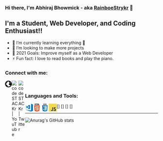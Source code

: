 ### Hi there, I'm Abhiraj Bhowmick - aka [RainboeStrykr][website] 👋


## I'm a Student, Web Developer, and Coding Enthusiast!!

- 🌱 I’m currently learning everything 🤣
- 👯 I’m looking to make more projects
- 🥅 2021 Goals: Improve myself as a Web Developer
- ⚡ Fun fact: I love to read books and play the piano.


### Connect with me:

[<img align="left" alt="codeSTACKr.com" width="22px" src="https://raw.githubusercontent.com/iconic/open-iconic/master/svg/globe.svg" />][website]
[<img align="left" alt="codeSTACKr | YouTube" width="22px" src="https://cdn.jsdelivr.net/npm/simple-icons@v3/icons/youtube.svg" />][youtube]
[<img align="left" alt="codeSTACKr | Twitter" width="22px" src="https://cdn.jsdelivr.net/npm/simple-icons@v3/icons/twitter.svg" />][twitter]

<br />

### Languages and Tools:

[<img align="left" alt="Visual Studio Code" width="26px" src="https://raw.githubusercontent.com/github/explore/80688e429a7d4ef2fca1e82350fe8e3517d3494d/topics/visual-studio-code/visual-studio-code.png" />]
[<img align="left" alt="HTML5" width="26px" src="https://raw.githubusercontent.com/github/explore/80688e429a7d4ef2fca1e82350fe8e3517d3494d/topics/html/html.png" />]
[<img align="left" alt="CSS3" width="26px" src="https://raw.githubusercontent.com/github/explore/80688e429a7d4ef2fca1e82350fe8e3517d3494d/topics/css/css.png" />]
[<img align="left" alt="JavaScript" width="26px" src="https://raw.githubusercontent.com/github/explore/80688e429a7d4ef2fca1e82350fe8e3517d3494d/topics/javascript/javascript.png" />]

---



[website]: https://replit.com/@RainboeStrykr
[twitter]: https://twitter.com/rainboestrykr
[youtube]: https://www.youtube.com/channel/UCXsf3-cfCF3XaCC3lhBsv2g/videos

![Anurag's GitHub stats](https://github-readme-stats.vercel.app/api?username=anuraghazra&show_icons=true&theme=radical)

